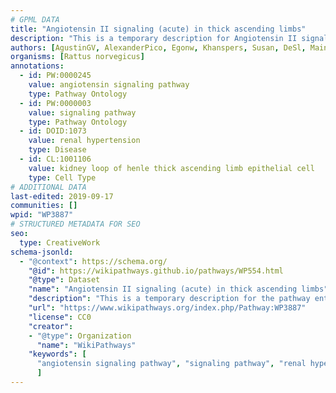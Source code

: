 ```yaml
---
# GPML DATA
title: "Angiotensin II signaling (acute) in thick ascending limbs"
description: "This is a temporary description for Angiotensin II signaling (acute) in thick ascending limbs"
authors: [AgustinGV, AlexanderPico, Egonw, Khanspers, Susan, DeSl, MaintBot, Mkutmon]
organisms: [Rattus norvegicus]
annotations:
  - id: PW:0000245
    value: angiotensin signaling pathway
    type: Pathway Ontology
  - id: PW:0000003
    value: signaling pathway
    type: Pathway Ontology
  - id: DOID:1073
    value: renal hypertension
    type: Disease
  - id: CL:1001106
    value: kidney loop of henle thick ascending limb epithelial cell
    type: Cell Type
# ADDITIONAL DATA
last-edited: 2019-09-17
communities: []
wpid: "WP3887"
# STRUCTURED METADATA FOR SEO
seo:
  type: CreativeWork
schema-jsonld:
  - "@context": https://schema.org/
    "@id": https://wikipathways.github.io/pathways/WP554.html
    "@type": Dataset
    "name": "Angiotensin II signaling (acute) in thick ascending limbs"
    "description": "This is a temporary description for the pathway entitled: Angiotensin II signaling (acute) in thick ascending limbs"
    "url": "https://www.wikipathways.org/index.php/Pathway:WP3887"
    "license": CC0
    "creator":
    - "@type": Organization
      "name": "WikiPathways"
    "keywords": [
      "angiotensin signaling pathway", "signaling pathway", "renal hypertension", "kidney loop of henle thick ascending limb epithelial cell",
      ]
---
```

